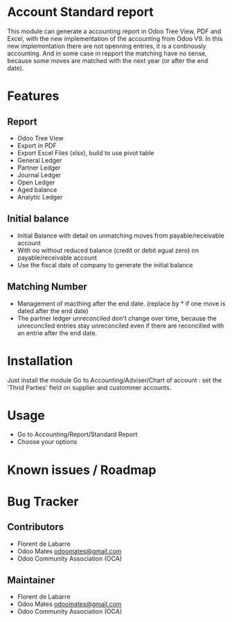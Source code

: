 Account Standard report
=======================
This module can generate a accounting report in Odoo Tree View, PDF and Excel, with the new implementation of the accounting from Odoo V9.
In this new implementation there are not openning entries, it is a continously  accounting. And in some case in repport
the matching have no sense, because some moves are matched with the next year (or after the end date).

Features
========
Report
------
* Odoo Tree View
* Export in PDF
* Export Excel Files (xlsx), build to use pivot table
* General Ledger
* Partner Ledger
* Journal Ledger
* Open Ledger
* Aged balance
* Analytic Ledger

Initial balance
---------------
* Initial Balance with detail on unmatching moves from payable/receivable account
* With ou without reduced balance (credit or debit egual zero) on payable/receivable account
* Use the fiscal date of company to generate the initial balance

Matching Number
---------------
* Management of macthing after the end date. (replace by * if one move is dated after the end date)
* The partner ledger unreconciled don't change over time, because the unreconciled entries stay unreconciled even if there are reconcilied with an entrie after the end date.

Installation
============
Just install the module
Go to Accounting/Adviser/Chart of account : set the 'Thrid Parties' field on supplier and custommer accounts.

Usage
=====
* Go to Accounting/Report/Standard Report
* Choose your options

Known issues / Roadmap
======================


Bug Tracker
===========

Contributors
------------
* Florent de Labarre
* Odoo Mates <odoomates@gmail.com>
* Odoo Community Association (OCA)

Maintainer
----------
* Florent de Labarre
* Odoo Mates <odoomates@gmail.com>
* Odoo Community Association (OCA)